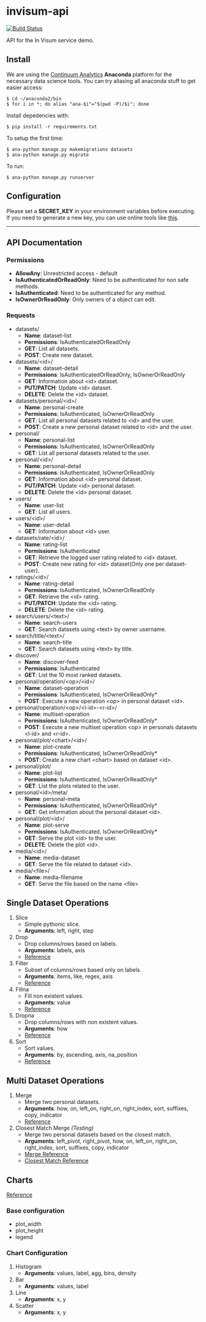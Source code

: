 # invisum-api

[![Build Status](https://travis-ci.com/LionsWrath/invisum-api.svg?token=wigrzBbkCwvBZ4hq2ys8&branch=master)](https://travis-ci.com/LionsWrath/invisum-api)

API for the In Visum service demo.

## Install

We are using the [Continuum Analytics](https://www.continuum.io/) **Anaconda** platform for the necessary data science tools. You can try aliasing all anaconda stuff to get easier access:
	
	$ cd ~/anaconda2/bin
	$ for i in *; do alias "ana-$i"="$(pwd -P)/$i"; done

Install depedencies with:
	
	$ pip install -r requirements.txt

To setup the first time:
	
	$ ana-python manage.py makemigrations datasets
	$ ana-python manage.py migrate

To run:	
	
	$ ana-python manage.py runserver

## Configuration

Please set a **SECRET\_KEY** in your environment variables before executing. If you need to generate a new key, you can use online tools like [this](http://www.miniwebtool.com/django-secret-key-generator/).

***

## API Documentation

### Permissions

- **AllowAny**: Unrestricted access - default
- **IsAuthenticatedOrReadOnly**: Need to be authenticated for non safe methods.
- **IsAuthenticated**: Need to be authenticated for any method.
- **IsOwnerOrReadOnly**: Only owners of a object can edit.

### Requests

- datasets/
    + **Name**: dataset-list
    + **Permissions**: IsAuthenticatedOrReadOnly
    + **GET**: List all datasets.
    + **POST**: Create new dataset.
- datasets/\<id>/
    + **Name**: dataset-detail
    + **Permissions**: IsAuthenticatedOrReadOnly, IsOwnerOrReadOnly
    + **GET**: Information about \<id> dataset.
    + **PUT/PATCH**: Update \<id> dataset.
    + **DELETE**: Delete the \<id> dataset.
- datasets/personal/\<id>/
    + **Name**: personal-create
    + **Permissions**: IsAuthenticated, IsOwnerOrReadOnly 
    + **GET**: List all personal datasets related to \<id> and the user.
    + **POST**: Create a new personal dataset related to \<id> and the user.
- personal/
    + **Name**: personal-list
    + **Permissions**: IsAuthenticated, IsOwnerOrReadOnly 
    + **GET**: List all personal datasets related to the user.
- personal/\<id>/
    + **Name**: personal-detail
    + **Permissions**: IsAuthenticated, IsOwnerOrReadOnly
    + **GET**: Information about \<id> personal dataset.
    + **PUT/PATCH**: Update \<id> personal dataset.
    + **DELETE**: Delete the \<id> personal dataset.
- users/
    + **Name**: user-list
    + **GET**: List all users.
- users/\<id>/
    + **Name**: user-detail
    + **GET**: Information about \<id> user.
- datasets/rate/\<id>/
    + **Name**: rating-list
    + **Permissions**: IsAuthenticated
    + **GET**: Retrieve the logged user rating related to \<id> dataset.
    + **POST**: Create new rating for \<id> dataset(Only one per dataset-user).
- ratings/\<id>/
    + **Name**: rating-detail
    + **Permissions**: IsAuthenticated, IsOwnerOrReadOnly
    + **GET**: Retrieve the \<id> rating.
    + **PUT/PATCH**: Update the \<id> rating.
    + **DELETE**: Delete the \<id> rating.
- search/users/\<text>/
    + **Name**: search-users
    + **GET**: Search datasets using \<text> by owner username.
- search/title/\<text>/
    + **Name**: search-title
    + **GET**: Search datasets using \<text> by title.
- discover/
    + **Name**: discover-feed
    + **Permissions**: IsAuthenticated
    + **GET**: List the 10 most ranked datasets.
- personal/operation/\<op>/\<id>/
    + **Name**: dataset-operation
    + **Permissions**: IsAuthenticated, IsOwnerOrReadOnly\*
    + **POST**: Execute a new operation \<op> in personal dataset \<id>.
- personal/operation/\<op>/\<l-id>-\<r-id>/
    + **Name**: multiset-operation
    + **Permissions**: IsAuthenticated, IsOwnerOrReadOnly\*
    + **POST**: Execute a new multiset operation \<op> in personals datasets \<l-id> and \<r-id>.
- personal/plot/\<chart>/\<id>/
    + **Name**: plot-create
    + **Permissions**: IsAuthenticated, IsOwnerOrReadOnly\*
    + **POST**: Create a new chart \<chart> based on dataset \<id>.
- personal/plot/
    + **Name**: plot-list
    + **Permissions**: IsAuthenticated, IsOwnerOrReadOnly\*
    + **GET**: List the plots related to the user.
- personal/\<id>/meta/
    + **Name**: personal-meta
    + **Permissions**: IsAuthenticated, IsOwnerOrReadOnly\*
    + **GET**: Get information about the personal dataset \<id>.
- personal/plot/\<id>/
    + **Name**: plot-serve
    + **Permissions**: IsAuthenticated, IsOwnerOrReadOnly\*
    + **GET**: Serve the plot \<id> to the user.
    + **DELETE**: Delete the plot \<id>.
- media/\<id>/
    + **Name**: media-dataset
    + **GET**: Serve the file related to dataset \<id>.
- media/\<file>/
    + **Name**: media-filename
    + **GET**: Serve the file based on the name \<file>

## Single Dataset Operations

1. Slice
    + Simple pythonic slice.
    + **Arguments**: left, right, step
2. Drop
    + Drop columns/rows based on labels.
    + **Arguments**: labels, axis
    + [Reference](http://pandas.pydata.org/pandas-docs/stable/generated/pandas.DataFrame.drop.html)
3. Filter
    + Subset of columns/rows based only on labels.
    + **Arguments**: items, like, regex, axis
    + [Reference](http://pandas.pydata.org/pandas-docs/stable/generated/pandas.DataFrame.filter.html) 
4. Fillna
    + Fill non existent values.
    + **Arguments**: value
    + [Reference](http://pandas.pydata.org/pandas-docs/stable/generated/pandas.DataFrame.fillna.html)
5. Dropna
    + Drop columns/rows with non existent values.
    + **Arguments**: how
    + [Reference](http://pandas.pydata.org/pandas-docs/stable/generated/pandas.DataFrame.dropna.html)
6. Sort
    + Sort values.
    + **Arguments**: by, ascending, axis, na\_position
    + [Reference](http://pandas.pydata.org/pandas-docs/stable/generated/pandas.DataFrame.sort_values.html)

## Multi Dataset Operations

1. Merge
    + Merge two personal datasets.
    + **Arguments**: how, on, left\_on, right\_on, right\_index, sort, suffixes, copy, indicator
    + [Reference](http://pandas.pydata.org/pandas-docs/stable/generated/pandas.DataFrame.merge.html)
2. Closest Match Merge *(Testing)*
    + Merge two personal datasets based on the closest match.
    + **Arguments**: left\_pivot, right\_pivot, how, on, left\_on, right\_on, right\_index, sort, suffixes, copy, indicator
    + [Merge Reference](http://pandas.pydata.org/pandas-docs/stable/generated/pandas.DataFrame.merge.html)
    + [Closest Match Reference](https://docs.python.org/2/library/difflib.html#difflib.get_close_matches)

## Charts

[Reference](http://bokeh.pydata.org/en/latest/docs/reference/charts.html)

### Base configuration

- plot\_width
- plot\_height
- legend

### Chart Configuration

1. Histogram
    + **Arguments**: values, label, agg, bins, density
2. Bar
    + **Arguments**: values, label
3. Line
    + **Arguments**: x, y
4. Scatter
    + **Arguments**: x, y
